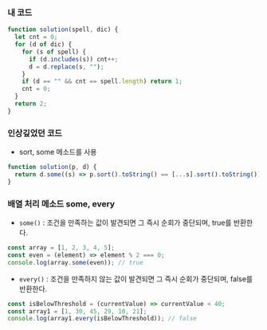 ### 내 코드

```jsx
function solution(spell, dic) {
  let cnt = 0;
  for (d of dic) {
    for (s of spell) {
      if (d.includes(s)) cnt++;
      d = d.replace(s, "");
    }
    if (d == "" && cnt == spell.length) return 1;
    cnt = 0;
  }
  return 2;
}
```

### 인상깊었던 코드

- sort, some 메소드를 사용

```jsx
function solution(p, d) {
  return d.some((s) => p.sort().toString() == [...s].sort().toString()) ? 1 : 2;
}
```

### 배열 처리 메소드 some, every

- `some()` : 조건을 만족하는 값이 발견되면 그 즉시 순회가 중단되며, true를 반환한다.

```jsx
const array = [1, 2, 3, 4, 5];
const even = (element) => element % 2 === 0;
console.log(array.some(even)); // true
```

- `every()` : 조건을 만족하지 않는 값이 발견되면 그 즉시 순회가 중단되며, false를 반환한다.

```jsx
const isBelowThreshold = (currentValue) => currentValue < 40;
const array1 = [1, 30, 45, 29, 10, 21];
console.log(array1.every(isBelowThreshold)); // false
```
